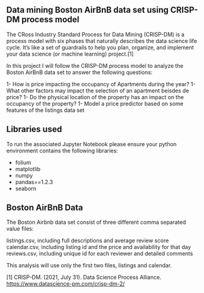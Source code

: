 ## Data mining Boston AirBnB data set using CRISP-DM process model

The CRoss Industry Standard Process for Data Mining (CRISP-DM) is a process model with six phases that naturally describes the data science life cycle. It’s like a set of guardrails to help you plan, organize, and implement your data science (or machine learning) project.[1]

In this project I will follow the CRISP-DM process model to analyze the Boston AirBnB data set to answer the following questions:

1- How is price impacting the occupancy of Apartments during the year?
1- What other factors may impact the selection of an apartment beisdes de price?
1- Do the physical location of the property has an impact on the occupancy of the property?
1- Model a price predictor based on some features of the listings data set


## Libraries used

To run the associated Jupyter Notebook please ensure your python environment contains the following libraries:

- folium
- matplotlib
- numpy
- pandas==1.2.3
- seaborn

## Boston AirBnB Data 

The Boston Airbnb data set consist of three different comma separated value files:

listings.csv, including full descriptions and average review score
calendar.csv, including listing id and the price and availability for that day
reviews.csv, including unique id for each reviewer and detailed comments

This analysis will use only the first two files, listings and calendar.


[1] CRISP-DM. (2021, July 31). Data Science Process Alliance. https://www.datascience-pm.com/crisp-dm-2/






